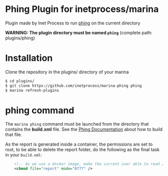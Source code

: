 # Phing Plugin for inetprocess/marina
Plugin made by Inet Process to run [phing](https://www.phing.info/) on the current directory

__WARNING: The plugin directory must be named `phing`__ (complete path: plugins/phing)

# Installation
Clone the repository in the plugins/ directory of your marina
```bash
$ cd plugins/
$ git clone https://github.com/inetprocess/marina-phing phing
$ marina refresh-plugins
```

# phing command
The `marina phing` command must be launched from the directory that contains the **build.xml** file. See the [Phing Documentation](https://www.phing.info/) about how to build that file.

As the report is generated inside a container, the permissions are set to root, to be able to delete the report folder,
do the following as the final task in your `build.xml`:
```xml
    <!-- As we use a docker image, make the current user able to read / delete the report -->
    <chmod file="report" mode="0777" />
```
